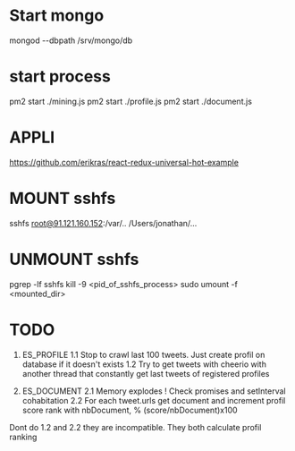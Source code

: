 # Start mongo
mongod --dbpath /srv/mongo/db

# start process
pm2 start ./mining.js
pm2 start ./profile.js
pm2 start ./document.js


# APPLI
https://github.com/erikras/react-redux-universal-hot-example

# MOUNT sshfs
sshfs root@91.121.160.152:/var/.. /Users/jonathan/...

# UNMOUNT sshfs
pgrep -lf sshfs
kill -9 <pid_of_sshfs_process>
sudo umount -f <mounted_dir>

# TODO
1. ES_PROFILE
1.1 Stop to crawl last 100 tweets. Just create profil on database if it doesn't exists
1.2 Try to get tweets with cheerio with another thread that constantly get last tweets of registered profiles

2. ES_DOCUMENT
2.1 Memory explodes ! Check promises and setInterval cohabitation
2.2 For each tweet.urls get document and increment profil score rank with nbDocument, % (score/nbDocument)x100

Dont do 1.2 and 2.2 they are incompatible. They both calculate profil ranking
